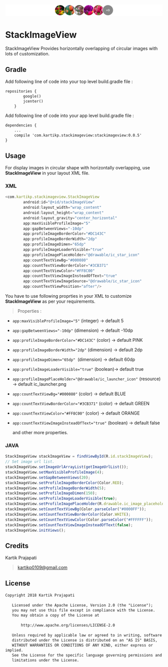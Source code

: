 ![screenshot1](https://github.com/KartikPrajapati/StackImageView/blob/master/screenshot1.jpg)
# StackImageView
StackImageView Provides horizontally overlapping of circular images with lots of customization.
## Gradle
Add following line of code into your top level build.gradle file :
```
repositories {
        google()
        jcenter()
    }
```
Add following line of code into your app level build.gradle file :
```
dependencies {
    ...
    compile 'com.kartikp.stackimageview:stackimageview:0.0.5'
}
```
## Usage
For display images in circular shape with horizontally overlapping, use **StackImageView** in your layout XML file.
### XML
```javascript
<com.kartikp.stackimageview.StackImageView
        android:id="@+id/stackImageView"
        android:layout_width="wrap_content"
        android:layout_height="wrap_content"
        android:layout_gravity="center_horizontal"
        app:maxVisibleProfileImage="5"
        app:gapBetweenViews="-10dp"
        app:profileImageBorderColor="#DC143C"
        app:profileImageBorderWidth="2dp"
        app:profileImageDimen="65dp"
        app:profileImageLoaderVisible="true"
        app:profileImagePlaceHolder="@drawable/ic_star_icon"
        app:countTextViewBg="#000080"
        app:countTextViewBorderColor="#3CB371"
        app:countTextViewColor="#FF8C00"
        app:countTextViewImageInsteadOfText="true"
        app:countTextViewImageSource="@drawable/ic_star_icon"
        app:countTextViewPosition="after"/>
```
You have to use following proprties in your XML to customize **StackImageView** as per your requirements.
> Properties :
- `app:maxVisibleProfileImage="5"` (integer) -> default 5
- `app:gapBetweenViews="-10dp"` (dimension) -> default -10dp
- `app:profileImageBorderColor="#DC143C"` (color) -> default PINK
- `app:profileImageBorderWidth="2dp"` (dimension) -> default 2dp
- `app:profileImageDimen="65dp" `(dimension) -> default 60dp
- `app:profileImageLoaderVisible="true"` (boolean)-> default true
- `app:profileImagePlaceHolder="@drawable/ic_launcher_icon"` (resource) -> default ic_launcher.png
- `app:countTextViewBg="#000080"` (color) -> default BLUE
- `app:countTextViewBorderColor="#3CB371"` (color) -> default GREEN
- `app:countTextViewColor="#FF8C00"` (color) -> default ORANGE
- `app:countTextViewImageInsteadOfText="true"` (boolean) -> default false

   and other more properties.
### JAVA
```javascript
StackImageView stackImageView = findViewById(R.id.stackImageView);
// Set image url list.
stackImageView.setImageUrlArrayList(getImageUrlList());
stackImageView.setMaxVisibleProfileImage(4);
stackImageView.setGapBetweenViews(20);
stackImageView.setProfileImageBorderColor(Color.RED);
stackImageView.setProfileImageBorderWidth(5);
stackImageView.setProfileImageDimen(150);
stackImageView.setProfileImageLoaderVisible(true);
stackImageView.setProfileImagePlaceHolder(R.drawable.ic_image_placeholder_icon);
stackImageView.setCountTextViewBg(Color.parseColor("#0000FF"));
stackImageView.setCountTextViewBorderColor(Color.WHITE);
stackImageView.setCountTextViewColor(Color.parseColor("#FFFFFF"));
stackImageView.setCountTextViewImageInsteadOfText(false);
stackImageView.initViews();
```
## Credits
Kartik Prajapati
> kartikp0109@gmail.com
## License
````
Copyright 2018 Kartik Prajapati

   Licensed under the Apache License, Version 2.0 (the "License");
   you may not use this file except in compliance with the License.
   You may obtain a copy of the License at

       http://www.apache.org/licenses/LICENSE-2.0

   Unless required by applicable law or agreed to in writing, software
   distributed under the License is distributed on an "AS IS" BASIS,
   WITHOUT WARRANTIES OR CONDITIONS OF ANY KIND, either express or implied.
   See the License for the specific language governing permissions and
   limitations under the License.
````

